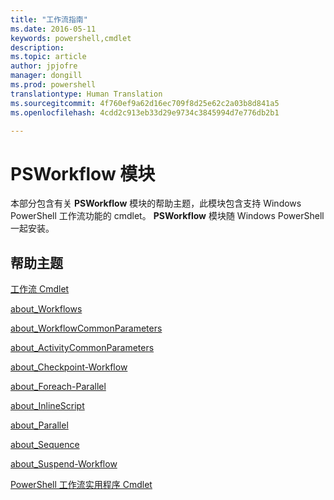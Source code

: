 ```yaml
---
title: "工作流指南"
ms.date: 2016-05-11
keywords: powershell,cmdlet
description: 
ms.topic: article
author: jpjofre
manager: dongill
ms.prod: powershell
translationtype: Human Translation
ms.sourcegitcommit: 4f760ef9a62d16ec709f8d25e62c2a03b8d841a5
ms.openlocfilehash: 4cdd2c913eb33d29e9734c3845994d7e776db2b1

---
```


# PSWorkflow 模块
本部分包含有关 **PSWorkflow** 模块的帮助主题，此模块包含支持 Windows PowerShell 工作流功能的 cmdlet。 **PSWorkflow** 模块随 Windows PowerShell 一起安装。

## 帮助主题
[工作流 Cmdlet](http://go.microsoft.com/fwlink/?LinkID=245865)

[about_Workflows](https://technet.microsoft.com/en-us/library/f2897bdd-1b9d-4679-8b19-09840bd40a22)

[about_WorkflowCommonParameters](https://technet.microsoft.com/en-us/library/119f968e-618e-439c-b76c-cdd17e6df27c)

[about_ActivityCommonParameters](https://technet.microsoft.com/en-us/library/8ca60664-37c6-4257-a723-e3c41dd10122)

[about_Checkpoint-Workflow](https://technet.microsoft.com/en-us/library/3a309488-1e7a-4807-b83b-dedbeac3ee1c)

[about_Foreach-Parallel](https://technet.microsoft.com/en-us/library/35704780-dde8-4f5f-9319-5b982148bba7)

[about_InlineScript](https://technet.microsoft.com/en-us/library/f88ed5a9-02d6-4bf0-a031-61198e1e7291)

[about_Parallel](https://technet.microsoft.com/en-us/library/104559a8-e89a-49f5-8c08-e5bf72768cbf)

[about_Sequence](https://technet.microsoft.com/en-us/library/bda3f81a-be8a-43be-b0df-12bb7e193b9b)

[about_Suspend-Workflow](https://technet.microsoft.com/en-us/library/be2ded75-1eca-493e-96c1-758f92b5f199)

[PowerShell 工作流实用程序 Cmdlet](https://technet.microsoft.com/en-us/library/a5a32019-0d68-4041-935f-1b1cacaf6d3d)




<!--HONumber=Aug16_HO3-->


